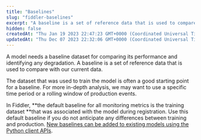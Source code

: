 ```yaml
---
title: "Baselines"
slug: "fiddler-baselines"
excerpt: "A baseline is a set of reference data that is used to compare the performance of our model for monitoring purposes."
hidden: false
createdAt: "Thu Jan 19 2023 22:47:23 GMT+0000 (Coordinated Universal Time)"
updatedAt: "Thu Dec 07 2023 22:32:06 GMT+0000 (Coordinated Universal Time)"
---
```

A model needs a baseline dataset for comparing its performance and identifying any degradation. A baseline is a set of reference data that is used to compare with our current data. 

The dataset that was used to train the model is often a good starting point for a baseline. For more in-depth analysis, we may want to use a specific time period or a rolling window of production events. 

In Fiddler, **the default baseline for all monitoring metrics is the training dataset **that was associated with the model during registration. Use this default baseline if you do not anticipate any differences between training and production. [New baselines can be added to existing models using the Python client APIs](ref:add_baseline).
